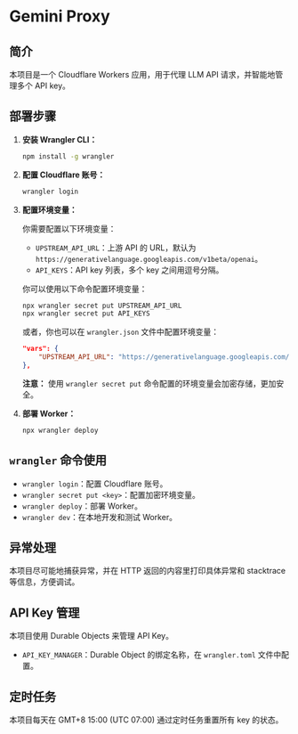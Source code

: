# Gemini Proxy

## 简介

本项目是一个 Cloudflare Workers 应用，用于代理 LLM API 请求，并智能地管理多个 API key。

## 部署步骤

1.  **安装 Wrangler CLI：**

    ```bash
    npm install -g wrangler
    ```

2.  **配置 Cloudflare 账号：**

    ```bash
    wrangler login
    ```

3.  **配置环境变量：**

    你需要配置以下环境变量：

    *   `UPSTREAM_API_URL`：上游 API 的 URL，默认为 `https://generativelanguage.googleapis.com/v1beta/openai`。
    *   `API_KEYS`：API key 列表，多个 key 之间用逗号分隔。

    你可以使用以下命令配置环境变量：

    ```bash
    npx wrangler secret put UPSTREAM_API_URL
    npx wrangler secret put API_KEYS
    ```

    或者，你也可以在 `wrangler.json` 文件中配置环境变量：

    ```json
    "vars": {
		"UPSTREAM_API_URL": "https://generativelanguage.googleapis.com/v1beta/openai"
	},
    ```

    **注意：**  使用 `wrangler secret put` 命令配置的环境变量会加密存储，更加安全。

4.  **部署 Worker：**

    ```bash
    npx wrangler deploy
    ```

## `wrangler` 命令使用

*   `wrangler login`：配置 Cloudflare 账号。
*   `wrangler secret put <key>`：配置加密环境变量。
*   `wrangler deploy`：部署 Worker。
*   `wrangler dev`：在本地开发和测试 Worker。

## 异常处理

本项目尽可能地捕获异常，并在 HTTP 返回的内容里打印具体异常和 stacktrace 等信息，方便调试。

## API Key 管理

本项目使用 Durable Objects 来管理 API Key。

*   `API_KEY_MANAGER`：Durable Object 的绑定名称，在 `wrangler.toml` 文件中配置。

## 定时任务

本项目每天在 GMT+8 15:00 (UTC 07:00) 通过定时任务重置所有 key 的状态。